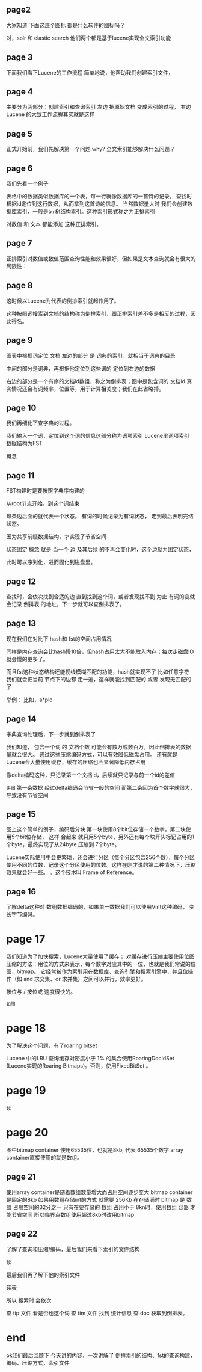 ## page2
大家知道 下面这连个图标 都是什么软件的图标吗？

对，solr 和  elastic search
他们两个都是基于lucene实现全文索引功能

## page 3
下面我们看下Lucene的工作流程
简单地说，他帮助我们创建索引文件，


## page 4
主要分为两部分：创建索引和查询索引
左边 把原始文档 变成索引的过程，
右边
Lucene 的大致工作流程其实就是这样
## page 5
正式开始前，我们先解决第一个问题
why? 全文索引能够解决什么问题？
## page 6
  我们先看一个例子

  表格中的数据类似数据库的一个表，每一行就像数据库的一首诗的记录。
  查找时根据id定位到这行数据，从而拿到这首诗的信息。
  当然数据量大时 我们会创建数据库索引，一般是b+树结构索引。这种索引形式称之为正排索引
  
  对数值 和 文本 都能添加 这种正排索引。 
## page 7 
  正排索引对数值或数值范围查询性能和效果很好，但如果是文本查询就会有很大的局限性：
  
## page 8 
  这时候以Lucene为代表的倒排索引就起作用了。
  
  这种按照词搜索到文档的结构称为倒排索引，跟正排索引差不多是相反的过程，因此得名。

## page 9
  图表中根据词定位 文档
  左边的部分 是 词典的索引，就相当于词典的目录

  中间的部分是词典，再根据他定位到这些词的 定位到右边的数据

  右边的部分是一个有序的文档id数组，称之为倒排表；图中是包含词的 文档id
  真实情况还会有词频率，位置等，用于计算相关度；我们在此省略掉。

## page 10
我们再细化下查字典的过程。

我们输入一个词，定位到这个词的信息这部分称为词项索引
Lucene里词项索引 数据结构为FST

概念


## page 11
FST构建时是要按照字典序构建的

从root节点开始，到这个词结束

每条边后面的就代表一个状态。
有词的时候记录为有词状态， 走到最后表明完结状态。

因为共享前缀数据结构，才实现了节省空间

状态固定 概念 就是 当一个 边 及其后续 的不再会变化时，这个边就为固定状态，

此时可以序列化，进而固化到磁盘里。


## page 12
查找时，会依次找到合适的边 直到找到这个词，或者发现找不到  为止
有词的变就会记录 倒排表 的地址，下一步就可以查倒排表了。


## page 13
现在我们在对比下 hash和 fst的空间占用情况

同样是内存查询会比hash慢10倍，但hash占用太大不能放入内存；每次走磁盘IO就会慢的更多了。

而且fst这种状态结构还能视线模糊匹配的功能，hash就实现不了
比如任意字符 我们就会把当前 节点下的边都 走一遍，这样就能找到匹配的 或者 发现无匹配的了

举例： 比如，a*ple
## page 14 
字典查询处理后，下一步就到倒排表了

我们知道， 包含一个词 的 文档个数 可能会有数万或数百万，因此倒排表的数据量就会很大。
通过这些压缩编码方式，可以有效降低磁盘占用。
还有就是Lucene会大量使用缓存，缓存的压缩也会显著降低内存占用

像delta编码这种，只记录第一个文档id，后续就只记录与前一个id的差值

```讲图```
第一条数据 经过delta编码会节省一般的空间
而第二条因为首个数字就很大，导致没有节省空间


## page 15


图上这个简单的例子，编码后分块 第一块使用8个bit位存储一个数字，第二块使用5个bit位存储，
这样 合起来 就只用5个byte，另外还有每个块开头标记占用的1个byte，最终实现了从24byte 压缩到 7个byte。


Lucene实际使用中会更繁琐，还会进行分区（每个分区包含256个数），每个分区使用不同的位数，记录这个分区使用的位数。这样在刚才说的第二种情况下，压缩效果就会好一些。
。这个技术叫 Frame of Reference。

## page 16
了解delta这种对 数组数据编码的，如果单一数据我们可以使用Vint这种编码，
变长字节编码。


# page 17
我们知道为了加快搜索，Lucene大量使用了缓存；
对缓存进行压缩主要使用位图压缩的方法：用位的方式来表示，每个数字对应其中的一位，也就是我们常说的位图，bitmap。 它经常被作为索引用在数据库、查询引擎和搜索引擎中，并且位操作（如 and 求交集、or 求并集）之间可以并行，效率更好。

按位与 / 按位或 速度很快的。

```如图```


# page 18
为了解决这个问题，有了roaring bitset

Lucene 中的LRU 查询缓存对密度小于 1% 的集合使用RoaringDocIdSet (Lucene实现的Roaring Bitmaps)。否则，使用FixedBitSet 。

# page 19
读

# page 20


图中bitmap  container 使用65535位，也就是8kb, 代表 65535个数字
array container直接使用的就是数组。

## page 21
使用array container是随着数组数量增大而占用空间逐步变大
bitmap container 是固定的8kb
如果用数组存储int的方式 就需要 256Kb 
在存储满时 bitmap 是 数组 占用空间的32分之一
只有在要存储的 数组 占用小于 8kn时，使用数组 容器 才能节省空间
所以临界点数组使用超过8kb时改用bitmap


## page 22

了解了查询和压缩/编码，最后我们来看下索引的文件结构


读



最后我们再了解下他的索引文件


读表


所以 搜索时 会依次

查 tip 文件 看是否也这个词
查 tim 文件 找到 统计信息
查 doc 获取到倒排表。


# end
ok我们最后回顾下 今天讲的内容，一次讲解了 倒排索引的结构、fst的查询构建，编码、压缩方式，索引文件